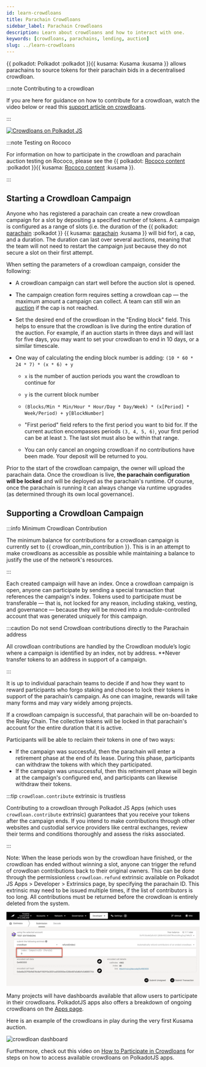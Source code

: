 ```yaml
---
id: learn-crowdloans
title: Parachain Crowdloans
sidebar_label: Parachain Crowdloans
description: Learn about crowdloans and how to interact with one.
keywords: [crowdloans, parachains, lending, auction]
slug: ../learn-crowdloans
---
```


{{ polkadot: Polkadot :polkadot }}{{ kusama: Kusama :kusama }} allows parachains to source tokens
for their parachain bids in a decentralised crowdloan. 

:::note Contributing to a crowdloan

If you are here for guidance on how to 
contribute for a crowdloan, watch the video below or read this [support article on crowdloans](https://support.polkadot.network/support/solutions/articles/65000177341-how-to-participate-in-crowdloans-on-polkadot-or-kusama).

:::

[![Crowdloans on Polkadot JS](https://img.youtube.com/vi/AA9mPANmzmU/0.jpg)](https://youtu.be/AA9mPANmzmU)

:::note Testing on Rococo

For information on how to participate in the crowdloan and parachain auction testing on
Rococo, please see the {{ polkadot: [Rococo content](../build/build-parachains.md##testing-a-parachains:-rococo-testnet) :polkadot }}{{ kusama: [Rococo content](../build/mirror-build-parachains.md##testing-a-parachains:-rococo-testnet) :kusama }}.

:::

## Starting a Crowdloan Campaign

Anyone who has registered a parachain can create a new crowdloan campaign for a slot
by depositing a specified number of tokens. A campaign is configured as a
range of slots (i.e. the duration of the {{ polkadot: [parachain](learn-parachains.md) :polkadot }}
{{ kusama: [parachain](mirror-learn-parachains.md) :kusama }} will bid for), a cap, and a duration.
The duration can last over several auctions, meaning that the team will not need to restart the
campaign just because they do not secure a slot on their first attempt.

When setting the parameters of a crowdloan campaign, consider the following:
- A crowdloan campaign can start well before the auction slot is opened. 
- The campaign creation form requires setting a crowdloan cap &mdash; the maximum amount a campaign
  can collect. A team can still win an [auction](learn-auction.md) if the cap is not reached.
- Set the desired end of the crowdloan in the "Ending block" field. This helps to ensure that the
  crowdloan is live during the entire duration of the auction. For example, if an auction starts in
  three days and will last for five days, you may want to set your crowdloan to end in 10 days, or a
  similar timescale. 
  
- One way of calculating the ending block number is adding:  `(10 * 60 * 24 * 7) * (x * 6) + y`
  - `x` is the number of auction periods you want the crowdloan to continue for 
  - `y` is the current block number

  -  `(Blocks/Min * Min/Hour * Hour/Day * Day/Week) * (x[Period] * Week/Period) + y[BlockNumber]`

  - "First period" field refers to the first period you want to bid for. If the current auction
    encompasses periods `(3, 4, 5, 6)`, your first period can be at least `3`. The last slot must also
    be within that range.
  - You can only cancel an ongoing crowdloan if no contributions have been made. Your deposit will be
    returned to you.

Prior to the start of the crowdloan campaign, the owner will upload the parachain data. Once 
the crowdloan is live, **the parachain configuration will be locked** and will be deployed as
the parachain's runtime.  Of course, once the parachain is running it can always change via 
runtime upgrades (as determined through its own local governance).

## Supporting a Crowdloan Campaign

:::info Minimum Crowdloan Contribution

The minimum balance for contributions for a crowdloan campaign is 
currently set to {{ crowdloan_min_contribution }}. 
This is in an attempt to make crowdloans as accessible as possible while maintaining a 
balance to justify the use of the network's resources. 

:::

Each created campaign will have an index. Once a crowdloan campaign is open, anyone can participate
by sending a special transaction that references the campaign's index. Tokens used to participate
must be transferable &mdash; that is, not locked for any reason, including staking, vesting, and
governance &mdash; because they will be moved into a module-controlled account that was generated
uniquely for this campaign.


:::caution Do not send Crowdloan contributions directly to the Parachain address

All crowdloan contributions are handled by the Crowdloan module’s logic where a
campaign is identified by an index, not by address. **Never transfer tokens to an address in 
support of a campaign. 

:::


It is up to individual parachain teams to decide if and how they want to reward participants who
forgo staking and choose to lock their tokens in support of the parachain’s campaign. As one can
imagine, rewards will take many forms and may vary widely among projects.

If a crowdloan campaign is successful, that parachain will be on-boarded to the Relay Chain. The
collective tokens will be locked in that parachain's account for the entire duration that it is
active.

Participants will be able to reclaim their tokens in one of two ways:

- If the campaign was successful, then the parachain will enter a retirement phase at the end of its
  lease. During this phase, participants can withdraw the tokens with which they participated.
- If the campaign was unsuccessful, then this retirement phase will begin at the campaign's
  configured end, and participants can likewise withdraw their tokens.

:::tip `crowdloan.contribute` extrinsic is trustless

Contributing to a crowdloan through Polkadot JS Apps (which uses `crowdloan.contribute` extrinsic)
guarantees that you receive your tokens after the campaign ends. If you intend to make contributions
through other websites and custodial service providers like central exchanges, review their terms and 
conditions thoroughly and assess the risks associated. 

:::

Note: When the lease periods won by the crowdloan have finished, or the crowdloan has ended without
winning a slot, anyone can trigger the refund of crowdloan contributions back to their original
owners. This can be done through the permissionless `crowdloan.refund` extrinsic available on Polkadot 
JS Apps > Developer > Extrinsics page, by specifying the parachain ID. This extrinsic may need to be 
issued multiple times, if the list of contributors is too long. All contributions must be returned before 
the crowdloan is entirely deleted from the system.

![Crowdloan refund](../assets/crowdloan-refund.png)

Many projects will have dashboards available that allow users to participate in their crowdloans.
PolkadotJS apps also offers a breakdown of ongoing crowdloans on the
[Apps page](https://polkadot.js.org/apps/?rpc=wss%3A%2F%2Fkusama-rpc.polkadot.io#/parachains/crowdloan).

Here is an example of the crowdloans in play during the very first Kusama auction.

![crowdloan dashboard](../assets/kusama-crowdloans.png)

Furthermore, check out this video on
[How to Participate in Crowdloans](https://www.youtube.com/watch?v=YrTxDufrcQM) for steps on how to
access available crowdloans on PolkadotJS apps.
